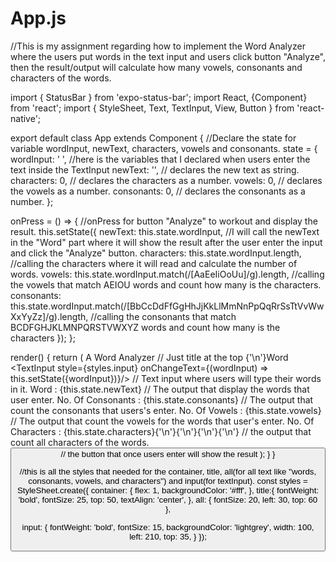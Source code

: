 # App.js
//This is my assignment regarding how to implement the Word Analyzer where the users put words in the text input and users click button "Analyze", then the result/output will calculate how many vowels, consonants and characters of the words.



import { StatusBar } from 'expo-status-bar';
import React, {Component}  from 'react';
import { StyleSheet, Text, TextInput, View, Button } from 'react-native';

export default class App extends Component {
//Declare the state for variable wordInput, newText, characters, vowels and consonants.
state = {
  wordInput: ' ',       //here is the variables that I declared when users enter the text inside the TextInput
  newText: '',          // declares the new text as string.
  characters: 0,        // declares the characters as a number.
  vowels: 0,            // declares the vowels as a number.
  consonants: 0,        // declares the consonants as a number.
};

onPress = () => {       //onPress for button "Analyze" to workout and display the result.
  this.setState({
      newText: this.state.wordInput,  //I will call the newText in the "Word" part where it will show the result after the user enter the input and click the "Analyze" button.
      characters: this.state.wordInput.length,    //calling the characters where it will read and calculate the number of words.
      vowels: this.state.wordInput.match(/[AaEeIiOoUu]/g).length,   //calling the vowels that match AEIOU words and count how many is the characters.
      consonants: this.state.wordInput.match(/[BbCcDdFfGgHhJjKkLlMmNnPpQqRrSsTtVvWwXxYyZz]/g).length, //calling the consonants that match BCDFGHJKLMNPQRSTVWXYZ words and count how many is the characters
    });
  };
  
  render() {
  return (
  <View style={styles.container}>
    <Text style={styles.title}> A Word Analyzer </Text>                                             // Just title at the top
    <Text style={styles.all}>{'\n'}Word</Text> 
    <TextInput style={styles.input} onChangeText={(wordInput) => this.setState({wordInput})}/>      // Text input where users will type their words in it.
    <Text style={styles.all}>Word                          : {this.state.newText}</Text>            // The output that display the words that user enter.
    <Text style={styles.all}>No. Of Consonants  : {this.state.consonants}</Text>                    // The output that count the consonants that users's enter.
    <Text style={styles.all}>No. Of Vowels          : {this.state.vowels}</Text>                    // The output that count the vowels for the words that user's enter.
    <Text style={styles.all}>No. Of Characters    : {this.state.characters}{'\n'}{'\n'}{'\n'}{'\n'}</Text>    // the output that count all characters of the words.
    <Button color="grey" onPress = {this.onPress} title ='Analyze'/>    // the button that once users enter will show the result
  </View>
  );
}
}

  
  //this is all the styles that needed for the container, title, all(for all text like "words, consonants, vowels, and characters") and input(for textInput).
const styles = StyleSheet.create({
  container: {
    flex: 1,
    backgroundColor: '#fff',
  },
  title:{
    fontWeight: 'bold',
    fontSize: 25,
    top: 50,
    textAlign: 'center',
  },
  all: {
    fontSize: 20,
    left: 30,
    top: 60
  },
  
  input: {
    fontWeight: 'bold',
    fontSize: 15,
    backgroundColor: 'lightgrey',
    width: 100,
    left: 210,
    top: 35,
  }
});


